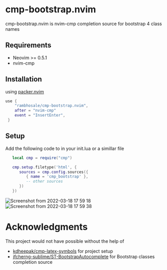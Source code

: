 # cmp-bootstrap.nvim

cmp-bootstrap.nvim is nvim-cmp completion source for bootstrap 4 class names

## Requirements

- Neovim >= 0.5.1
- nvim-cmp

## Installation

using [packer.nvim](https://github.com/wbthomason/packer.nvim)

```lua
use {
    "rambhosale/cmp-bootstrap.nvim",
    after = "nvim-cmp"
    event = "InsertEnter",
 }
```

## Setup

Add the following code to in your init.lua or a simillar file

```lua
   local cmp = require("cmp")

   cmp.setup.filetype('html', {
      sources = cmp.config.sources({
         { name = 'cmp_bootstrap' },
         -- other sources
      })
   })
```

![Screenshot from 2022-03-18 17 59 18](https://user-images.githubusercontent.com/21305685/159003225-57077074-3a6e-413f-893e-702cc645b7d0.png)
![Screenshot from 2022-03-18 17 59 38](https://user-images.githubusercontent.com/21305685/159003247-e10d6067-a204-4b89-9005-ccc337d130cf.png)

# Acknowledgments

This project would not have possible without the help of

- [kdheepak/cmp-latex-symbols](https://github.com/kdheepak/cmp-latex-symbols) for project setup
- [jfcherng-sublime/ST-BootstrapAutocomplete](https://github.com/jfcherng-sublime/ST-BootstrapAutocomplete) for Bootstrap classes completion source
